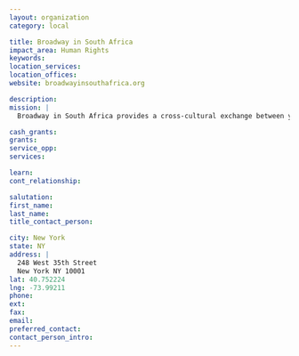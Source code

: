 ```yaml
---
layout: organization
category: local

title: Broadway in South Africa
impact_area: Human Rights
keywords: 
location_services: 
location_offices: 
website: broadwayinsouthafrica.org

description: 
mission: |
  Broadway in South Africa provides a cross-cultural exchange between youth in need and artists who seek to use their talents for positive, global change. BSA brings professional singers, dancers, actors, directors, and musicians based in New York City to work with under privileged children in townships outside of Johannesburg, Cape Town, and Durban, South Africa. In addition, our teaching artists work with children in communities surrounding New York City and Boston, with additional programs planned for Charlotte, Miami, and Chicago. 

cash_grants: 
grants: 
service_opp: 
services: 

learn: 
cont_relationship: 

salutation: 
first_name: 
last_name: 
title_contact_person: 

city: New York
state: NY
address: |
  248 West 35th Street    
  New York NY 10001
lat: 40.752224
lng: -73.99211
phone: 
ext: 
fax: 
email: 
preferred_contact: 
contact_person_intro: 
---
```

